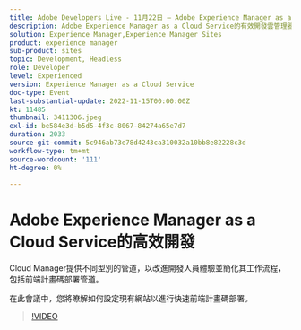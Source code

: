```yaml
---
title: Adobe Developers Live - 11月22日 — Adobe Experience Manager as a Cloud Service上的有效開發
description: Adobe Experience Manager as a Cloud Service的有效開發雲管理器提供不同型別的管道來改善開發人員體驗並簡化其工作流程，包括前端計畫碼部署管道。在此會議中，您將瞭解如何設定現有網站以快速部署前端計畫碼。
solution: Experience Manager,Experience Manager Sites
product: experience manager
sub-product: sites
topic: Development, Headless
role: Developer
level: Experienced
version: Experience Manager as a Cloud Service
doc-type: Event
last-substantial-update: 2022-11-15T00:00:00Z
kt: 11485
thumbnail: 3411306.jpeg
exl-id: be584e3d-b5d5-4f3c-8067-84274a65e7d7
duration: 2033
source-git-commit: 5c946ab73e78d4243ca310032a10bb8e82228c3d
workflow-type: tm+mt
source-wordcount: '111'
ht-degree: 0%

---
```


# Adobe Experience Manager as a Cloud Service的高效開發

Cloud Manager提供不同型別的管道，以改進開發人員體驗並簡化其工作流程，包括前端計畫碼部署管道。

在此會議中，您將瞭解如何設定現有網站以進行快速前端計畫碼部署。

>[!VIDEO](https://video.tv.adobe.com/v/3411306/?quality=12&learn=on)
